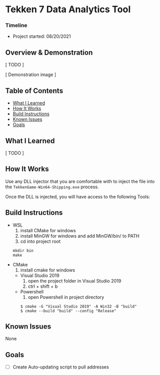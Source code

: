 # Tekken 7 Data Analytics Tool
### Timeline
- Project started: 08/20/2021

## Overview & Demonstration
[ TODO ]

[ Demonstration image ]

## Table of Contents
- [What I Learned](#what-i-learned)
- [How It Works](#how-it-works)
- [Build Instructions](#build-instructions)
- [Known Issues](#known-issues)
- [Goals](#Goals)

## What I Learned
[ TODO ]

## How It Works
Use any DLL injector that you are comfortable with to inject the file into  
the <code>TekkenGame-Win64-Shipping.exe</code> process. 

Once the DLL is injected, you will have access to the following Tools:

## Build Instructions
- WSL
    1. install CMake for windows
	2. install MinGW for windows and add MinGW/bin/ to PATH
	3. cd into project root
    ```
	mkdir bin
    make
    ```
- CMake
    1. install cmake for windows
    - Visual Studio 2019
        1. open the project folder in Visual Studio 2019
        2. ctrl + shift + b
    - Powershell
        1. open Powershell in project directory
        ```
        $ cmake -G "Visual Studio 2019" -A Win32 -B "build"
        $ cmake --build "build" --config "Release"
        ```

## Known Issues
None

## Goals
- [ ] Create Auto-updating script to pull addresses
